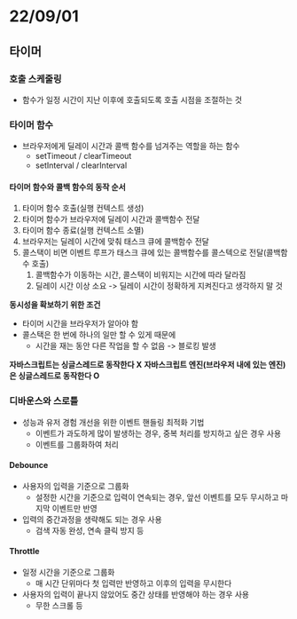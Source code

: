# 22/09/01

## 타이머

### 호출 스케줄링
- 함수가 일정 시간이 지난 이후에 호출되도록 호출 시점을 조절하는 것

### 타이머 함수
- 브라우저에게 딜레이 시간과 콜백 함수를 넘겨주는 역할을 하는 함수
	- setTimeout / clearTimeout
	- setInterval / clearInterval

#### 타이머 함수와 콜백 함수의 동작 순서
1. 타이머 함수 호출(실행 컨텍스트 생성)
2. 타이머 함수가 브라우저에 딜레이 시간과 콜백함수 전달
3. 타이머 함수 종료(실행 컨텍스트 소멸)
4. 브라우저는 딜레이 시간에 맞춰 태스크 큐에 콜백함수 전달
5. 콜스택이 비면 이벤트 루프가 태스크 큐에 있는 콜백함수를 콜스텍으로 전달(콜백함수 호출)
	1. 콜백함수가 이동하는 시간, 콜스택이 비워지는 시간에 따라 달라짐
	2. 딜레이 시간 이상 소요 -> 딜레이 시간이 정확하게 지켜진다고 생각하지 말 것

**동시성을 확보하기 위한 조건**
- 타이머 시간을 브라우저가 알아야 함
- 콜스택은 한 번에 하나의 일만 할 수 있게 때문에
	- 시간을 재는 동안 다른 작업을 할 수 없음 -> 블로킹 발생

**자바스크립트는 싱글스레드로 동작한다 X**
**자바스크립트 엔진(브라우저 내에 있는 엔진)은 싱글스레드로 동작한다 O**

### 디바운스와 스로틀
- 성능과 유저 경험 개선을 위한 이벤트 핸들링 최적화 기법
	- 이벤트가 과도하게 많이 발생하는 경우, 중복 처리를 방지하고 싶은 경우 사용
	- 이벤트를 그룹화하여 처리

#### Debounce
- 사용자의 입력을 기준으로 그룹화
	- 설정한 시간을 기준으로 입력이 연속되는 경우, 앞선 이벤트를 모두 무시하고 마지막 이벤트만 반영
- 입력의 중간과정을 생략해도 되는 경우 사용
	- 검색 자동 완성, 연속 클릭 방지 등

#### Throttle
- 일정 시간을 기준으로 그룹화
	- 매 시간 단위마다 첫 입력만 반영하고 이후의 입력을 무시한다
- 사용자의 입력이 끝나지 않았어도 중간 상태를 반영해야 하는 경우 사용
	- 무한 스크롤 등


